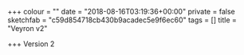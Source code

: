+++
colour = ""
date = "2018-08-16T03:19:36+00:00"
private = false
sketchfab = "c59d854718cb430b9acadec5e9f6ec60"
tags = []
title = "Veyron v2"

+++
Version 2